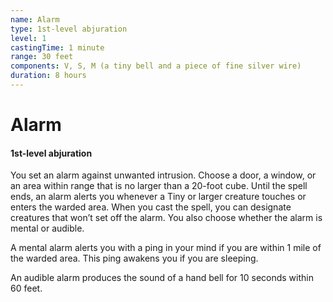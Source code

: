 ```yaml
---
name: Alarm
type: 1st-level abjuration
level: 1
castingTime: 1 minute
range: 30 feet
components: V, S, M (a tiny bell and a piece of fine silver wire)
duration: 8 hours
---
```


# Alarm

#### 1st-level abjuration

You set an alarm against unwanted intrusion. Choose a door, a window, or an area within range that is no larger than a 20-foot cube. Until the spell ends, an alarm alerts you whenever a Tiny or larger creature touches or enters the warded area. When you cast the spell, you can designate creatures that won’t set off the alarm. You also choose whether the alarm is mental or audible.

A mental alarm alerts you with a ping in your mind if you are within 1 mile of the warded area. This ping awakens you if you are sleeping.

An audible alarm produces the sound of a hand bell for 10 seconds within 60 feet.
